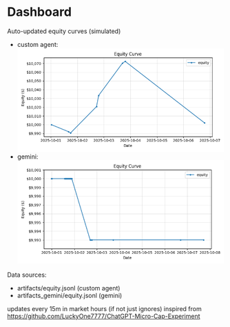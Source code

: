 # Dashboard

Auto-updated equity curves (simulated)

- custom agent: ![Equity Curve](artifacts/equity.png?v=fd12e76)
- gemini: ![Equity Curve (Gemini)](artifacts_gemini/equity.png?v=fd12e76)

Data sources:
- artifacts/equity.jsonl (custom agent)
- artifacts_gemini/equity.jsonl (gemini)

updates every 15m in market hours (if not just ignores)
inspired from https://github.com/LuckyOne7777/ChatGPT-Micro-Cap-Experiment